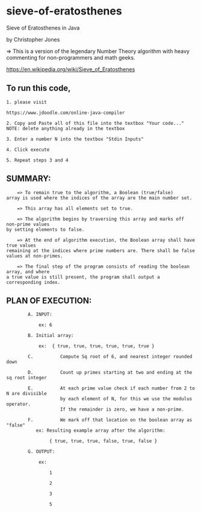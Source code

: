 # sieve-of-eratosthenes
Sieve of Eratosthenes in Java

by Christopher Jones

=> This is a version of the legendary Number Theory algorithm with heavy commenting for non-programmers and math geeks. 


https://en.wikipedia.org/wiki/Sieve_of_Eratosthenes

## To run this code,
    
    1. please visit
    
    https://www.jdoodle.com/online-java-compiler
    
    2. Copy and Paste all of this file into the textbox "Your code..."
    NOTE: delete anything already in the textbox
    
    3. Enter a number N into the textbox "Stdin Inputs"
    
    4. Click execute
    
    5. Repeat steps 3 and 4
    
## SUMMARY:
    
        => To remain true to the algorithm, a Boolean (true/false)
    array is used where the indices of the array are the main number set.
    
        => This array has all elements set to true.
        
        => The algorithm begins by traversing this array and marks off non-prime values
    by setting elements to false.
    
        => At the end of algorithm execution, the Boolean array shall have true values
    remaining at the indices where prime numbers are. There shall be false values at non-primes.
    
        => The final step of the program consists of reading the boolean array, and where
    a true value is still present, the program shall output a corresponding index.
    
## PLAN OF EXECUTION:
            A. INPUT:
            
                ex: 6
                
            B. Initial array:
            
                ex:  { true, true, true, true, true, true }
           
            C.          Compute Sq root of 6, and nearest integer rounded down
            
            D.          Count up primes starting at two and ending at the sq root integer
            
            E.          At each prime value check if each number from 2 to N are divisible
                        by each element of N, for this we use the modulus operator.
                        If the remainder is zero, we have a non-prime.
                        
            F.          We mark off that location on the boolean array as "false"
               ex: Resulting example array after the algorithm:
               
                    { true, true, true, false, true, false }
                    
            G. OUTPUT:
            
                ex:
                
                    1
                    
                    2
                    
                    3
                    
                    5
